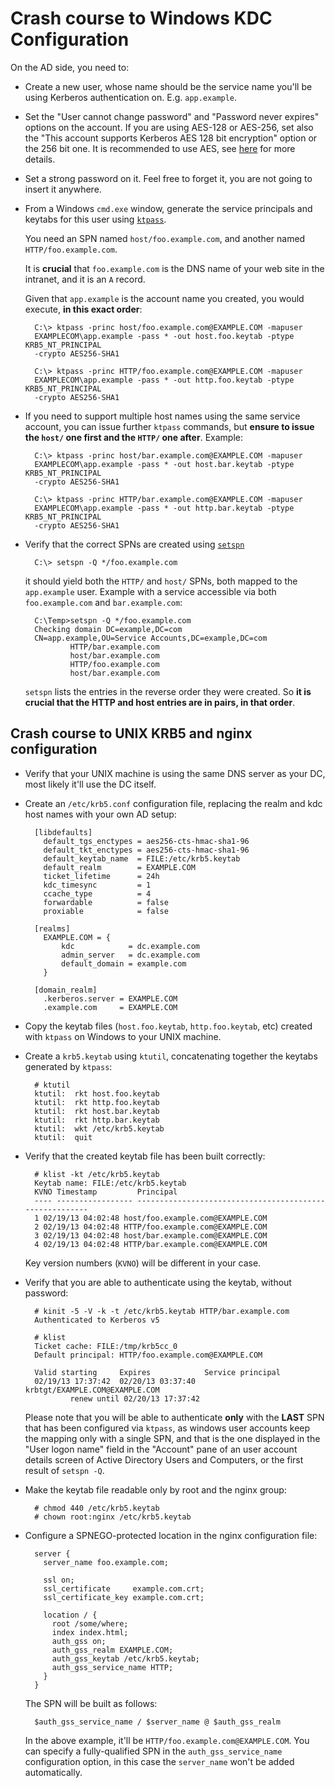 Crash course to Windows KDC Configuration
=========================================

On the AD side, you need to:

* Create a new user, whose name should be the service name you'll be using
  Kerberos authentication on. E.g. `app.example`.

* Set the "User cannot change password" and "Password never expires" options
  on the account. If you are using AES-128 or AES-256, set also the "This
  account supports Kerberos AES 128 bit encryption" option or the 256 bit one.
  It is recommended to use AES, see [here](https://blogs.technet.microsoft.com/petergu/2013/04/14/interpreting-the-supportedencryptiontypes-registry-key/)
  for more details.

* Set a strong password on it. Feel free to forget it, you are not going to
  insert it anywhere.

* From a Windows `cmd.exe` window, generate the service principals and keytabs
  for this user using [`ktpass`](https://docs.microsoft.com/en-us/windows-server/administration/windows-commands/ktpass).
  
  You need an SPN named `host/foo.example.com`, and another named
  `HTTP/foo.example.com`.
  
  It is **crucial** that `foo.example.com` is the DNS name of your web site in the
  intranet, and it is an `A` record. 
  
  Given that `app.example` is the account name you created, you would execute,
  **in this exact order**:

        C:\> ktpass -princ host/foo.example.com@EXAMPLE.COM -mapuser
        EXAMPLECOM\app.example -pass * -out host.foo.keytab -ptype KRB5_NT_PRINCIPAL
        -crypto AES256-SHA1

        C:\> ktpass -princ HTTP/foo.example.com@EXAMPLE.COM -mapuser
        EXAMPLECOM\app.example -pass * -out http.foo.keytab -ptype KRB5_NT_PRINCIPAL
        -crypto AES256-SHA1

* If you need to support multiple host names using the same service account,
  you can issue further `ktpass` commands, but **ensure to issue the `host/`
  one first and the `HTTP/` one after**. Example:

        C:\> ktpass -princ host/bar.example.com@EXAMPLE.COM -mapuser
        EXAMPLECOM\app.example -pass * -out host.bar.keytab -ptype KRB5_NT_PRINCIPAL
        -crypto AES256-SHA1

        C:\> ktpass -princ HTTP/bar.example.com@EXAMPLE.COM -mapuser
        EXAMPLECOM\app.example -pass * -out http.bar.keytab -ptype KRB5_NT_PRINCIPAL
        -crypto AES256-SHA1

* Verify that the correct SPNs are created using [`setspn`](https://social.technet.microsoft.com/wiki/contents/articles/717.service-principal-names-spns-setspn-syntax-setspn-exe.aspx)

        C:\> setspn -Q */foo.example.com

  it should yield both the `HTTP/` and `host/` SPNs, both mapped to the
  `app.example` user. Example with a service accessible via both
  `foo.example.com` and `bar.example.com`:

        C:\Temp>setspn -Q */foo.example.com
        Checking domain DC=example,DC=com
        CN=app.example,OU=Service Accounts,DC=example,DC=com
                HTTP/bar.example.com
                host/bar.example.com
                HTTP/foo.example.com
                host/bar.example.com

  `setspn` lists the entries in the reverse order they were created. So **it is crucial
  that the HTTP and host entries are in pairs, in that order**.


Crash course to UNIX KRB5 and nginx configuration
-------------------------------------------------

* Verify that your UNIX machine is using the same DNS server as your DC, most
  likely it'll use the DC itself.

* Create an `/etc/krb5.conf` configuration file, replacing the realm and kdc
  host names with your own AD setup:

        [libdefaults]
          default_tgs_enctypes = aes256-cts-hmac-sha1-96
          default_tkt_enctypes = aes256-cts-hmac-sha1-96
          default_keytab_name  = FILE:/etc/krb5.keytab
          default_realm        = EXAMPLE.COM
          ticket_lifetime      = 24h
          kdc_timesync         = 1
          ccache_type          = 4
          forwardable          = false
          proxiable            = false

        [realms]
          EXAMPLE.COM = {
              kdc            = dc.example.com
              admin_server   = dc.example.com
              default_domain = example.com
          }

        [domain_realm]
          .kerberos.server = EXAMPLE.COM
          .example.com     = EXAMPLE.COM

* Copy the keytab files (`host.foo.keytab`, `http.foo.keytab`, etc) created
  with `ktpass` on Windows to your UNIX machine.

* Create a `krb5.keytab` using `ktutil`, concatenating together the keytabs
  generated by `ktpass`:

        # ktutil
        ktutil:  rkt host.foo.keytab
        ktutil:  rkt http.foo.keytab
        ktutil:  rkt host.bar.keytab
        ktutil:  rkt http.bar.keytab
        ktutil:  wkt /etc/krb5.keytab
        ktutil:  quit

* Verify that the created keytab file has been built correctly:

        # klist -kt /etc/krb5.keytab
        Keytab name: FILE:/etc/krb5.keytab
        KVNO Timestamp         Principal
        ---- ----------------- --------------------------------------------------------
        1 02/19/13 04:02:48 host/foo.example.com@EXAMPLE.COM
        2 02/19/13 04:02:48 HTTP/foo.example.com@EXAMPLE.COM
        3 02/19/13 04:02:48 host/bar.example.com@EXAMPLE.COM
        4 02/19/13 04:02:48 HTTP/bar.example.com@EXAMPLE.COM

  Key version numbers (`KVNO`) will be different in your case.


* Verify that you are able to authenticate using the keytab, without password:

        # kinit -5 -V -k -t /etc/krb5.keytab HTTP/bar.example.com
        Authenticated to Kerberos v5

        # klist
        Ticket cache: FILE:/tmp/krb5cc_0
        Default principal: HTTP/foo.example.com@EXAMPLE.COM

        Valid starting     Expires            Service principal
        02/19/13 17:37:42  02/20/13 03:37:40  krbtgt/EXAMPLE.COM@EXAMPLE.COM
                renew until 02/20/13 17:37:42

  Please note that you will be able to authenticate **only** with the **LAST**
  SPN that has been configured via `ktpass`, as windows user accounts keep the
  mapping only with a single SPN, and that is the one displayed in the "User
  logon name" field in the "Account" pane of an user account details screen of
  Active Directory Users and Computers, or the first result of `setspn -Q`.

* Make the keytab file readable only by root and the nginx group:

        # chmod 440 /etc/krb5.keytab
        # chown root:nginx /etc/krb5.keytab

* Configure a SPNEGO-protected location in the nginx configuration file:

        server {
          server_name foo.example.com;

          ssl on;
          ssl_certificate     example.com.crt;
          ssl_certificate_key example.com.crt;

          location / {
            root /some/where;
            index index.html;
            auth_gss on;
            auth_gss_realm EXAMPLE.COM;
            auth_gss_keytab /etc/krb5.keytab;
            auth_gss_service_name HTTP;
          }
        }

  The SPN will be built as follows:

        $auth_gss_service_name / $server_name @ $auth_gss_realm

  In the above example, it'll be `HTTP/foo.example.com@EXAMPLE.COM`. You can
  specify a fully-qualified SPN in the `auth_gss_service_name` configuration
  option, in this case the `server_name` won't be added automatically.
